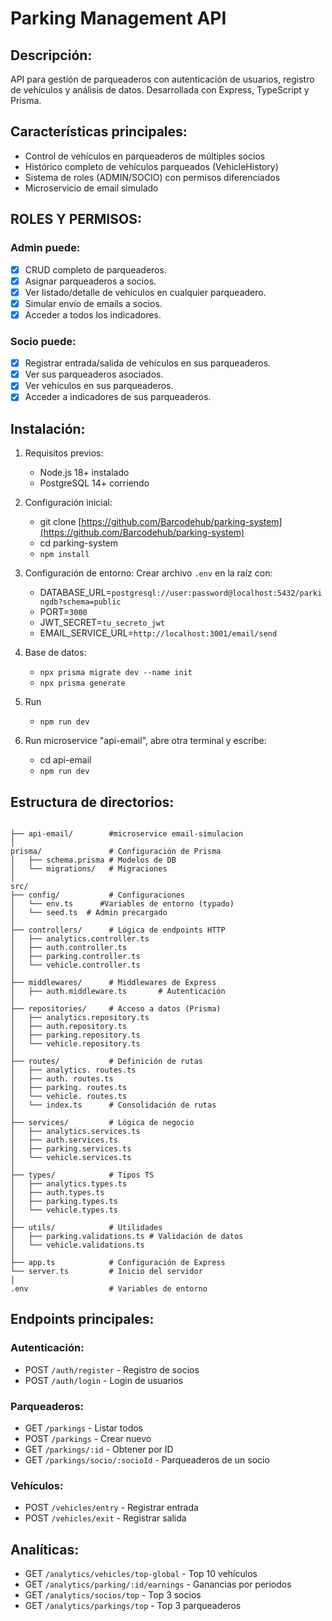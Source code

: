 # Parking Management API

## Descripción:
API para gestión de parqueaderos con autenticación de usuarios, registro de vehículos y análisis de datos. Desarrollada con Express, TypeScript y Prisma.

## Características principales:
- Control de vehículos en parqueaderos de múltiples socios
- Histórico completo de vehículos parqueados (VehicleHistory)
- Sistema de roles (ADMIN/SOCIO) con permisos diferenciados
- Microservicio de email simulado

## ROLES Y PERMISOS:

### Admin puede:

 - [x] CRUD completo de parqueaderos.
 - [x] Asignar parqueaderos a socios.
 - [x] Ver listado/detalle de vehículos en cualquier parqueadero.
 - [x] Simular envío de emails a socios.
 - [x] Acceder a todos los indicadores.

### Socio puede:

 - [x] Registrar entrada/salida de vehículos en sus parqueaderos.
 - [x] Ver sus parqueaderos asociados.
 - [x] Ver vehículos en sus parqueaderos.
 - [x] Acceder a indicadores de sus parqueaderos.

## Instalación:

1. Requisitos previos:
   - Node.js 18+ instalado
   - PostgreSQL 14+ corriendo

2. Configuración inicial:
   - git clone [https://github.com/Barcodehub/parking-system](https://github.com/Barcodehub/parking-system)
   - cd parking-system
   - `npm install`

3. Configuración de entorno:
   Crear archivo `.env` en la raíz con:

   - DATABASE_URL=`postgresql://user:password@localhost:5432/parkingdb?schema=public`
   - PORT=`3000`
   - JWT_SECRET=`tu_secreto_jwt`
   - EMAIL_SERVICE_URL=`http://localhost:3001/email/send`

5. Base de datos:
   - `npx prisma migrate dev --name init`
   - `npx prisma generate`
  
6. Run
   - `npm run dev`

7. Run microservice "api-email", abre otra terminal y escribe:
   - cd api-email
   - `npm run dev`

## Estructura de directorios:
  ```

  ├── api-email/        #microservice email-simulacion
  │ 
  prisma/               # Configuración de Prisma
  │   ├── schema.prisma # Modelos de DB
  │   └── migrations/   # Migraciones
  │
  src/
  ├── config/           # Configuraciones 
  │   └── env.ts      #Variables de entorno (typado)
  │   └── seed.ts  # Admin precargado
  │
  ├── controllers/      # Lógica de endpoints HTTP
  │   ├── analytics.controller.ts
  │   ├── auth.controller.ts
  │   ├── parking.controller.ts
  │   └── vehicle.controller.ts
  │
  ├── middlewares/      # Middlewares de Express
  │   ├── auth.middleware.ts       # Autenticación
  │
  ├── repositories/     # Acceso a datos (Prisma)
  │   ├── analytics.repository.ts
  │   ├── auth.repository.ts
  │   ├── parking.repository.ts
  │   └── vehicle.repository.ts
  │
  ├── routes/           # Definición de rutas
  │   ├── analytics. routes.ts
  │   ├── auth. routes.ts
  │   ├── parking. routes.ts
  │   └── vehicle. routes.ts
  │   └── index.ts      # Consolidación de rutas
  │
  ├── services/         # Lógica de negocio
  │   ├── analytics.services.ts
  │   ├── auth.services.ts
  │   ├── parking.services.ts
  │   └── vehicle.services.ts
  │
  ├── types/            # Tipos TS
  │   ├── analytics.types.ts
  │   ├── auth.types.ts
  │   ├── parking.types.ts
  │   └── vehicle.types.ts
  │
  ├── utils/            # Utilidades
  │   ├── parking.validations.ts # Validación de datos
  │   └── vehicle.validations.ts 
  │
  ├── app.ts            # Configuración de Express
  └── server.ts         # Inicio del servidor
  │
  .env                  # Variables de entorno
  ```

## Endpoints principales:

  ### Autenticación:
  - POST `/auth/register` - Registro de socios
  - POST `/auth/login` - Login de usuarios
  
  ### Parqueaderos:
  - GET `/parkings` - Listar todos
  - POST `/parkings` - Crear nuevo
  - GET `/parkings/:id` - Obtener por ID
  - GET `/parkings/socio/:socioId` - Parqueaderos de un socio
  
  ### Vehículos:
  - POST `/vehicles/entry` - Registrar entrada
  - POST `/vehicles/exit` - Registrar salida
  
  ## Analíticas:
  - GET `/analytics/vehicles/top-global` - Top 10 vehículos
  - GET `/analytics/parking/:id/earnings` - Ganancias por periodos
  - GET `/analytics/socios/top` - Top 3 socios
  - GET `/analytics/parkings/top` - Top 3 parqueaderos


